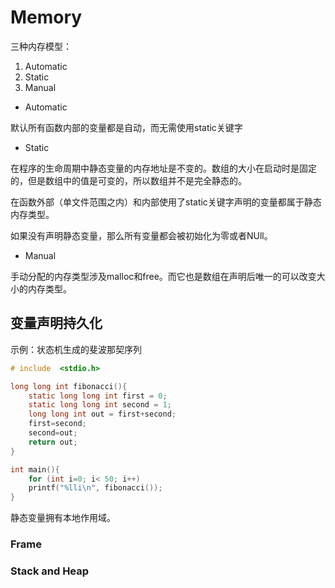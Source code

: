 # Memory

三种内存模型：

1. Automatic
2. Static
3. Manual

- Automatic

默认所有函数内部的变量都是自动，而无需使用static关键字

- Static

在程序的生命周期中静态变量的内存地址是不变的。数组的大小在启动时是固定的，但是数组中的值是可变的，所以数组并不是完全静态的。

在函数外部（单文件范围之内）和内部使用了static关键字声明的变量都属于静态内存类型。

如果没有声明静态变量，那么所有变量都会被初始化为零或者NUll。

- Manual

手动分配的内存类型涉及malloc和free。而它也是数组在声明后唯一的可以改变大小的内存类型。

## 变量声明持久化

示例：状态机生成的斐波那契序列

```c
# include  <stdio.h>

long long int fibonacci(){
    static long long int first = 0;
    static long long int second = 1;
    long long int out = first+second;
    first=second;
    second=out;
    return out;
}

int main(){
    for (int i=0; i< 50; i++)
    printf("%lli\n", fibonacci());
}
```

静态变量拥有本地作用域。

### Frame

### Stack and Heap

